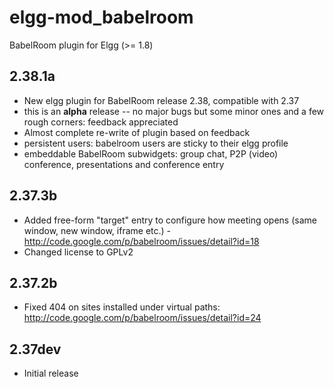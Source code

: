 elgg-mod_babelroom
==================

BabelRoom plugin for Elgg (>= 1.8)

2.38.1a
---
- New elgg plugin for BabelRoom release 2.38, compatible with 2.37
- this is an **alpha** release -- no major bugs but some minor ones and a few rough corners: feedback appreciated
- Almost complete re-write of plugin based on feedback
- persistent users: babelroom users are sticky to their elgg profile
- embeddable BabelRoom subwidgets: group chat, P2P (video) conference, presentations and conference entry

2.37.3b
---
- Added free-form "target" entry to configure how meeting opens (same window, new window, iframe etc.) - http://code.google.com/p/babelroom/issues/detail?id=18
- Changed license to GPLv2

2.37.2b
---
- Fixed 404 on sites installed under virtual paths: http://code.google.com/p/babelroom/issues/detail?id=24

2.37dev
---
- Initial release

